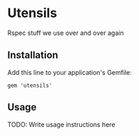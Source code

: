# Utensils

Rspec stuff we use over and over again

## Installation

Add this line to your application's Gemfile:

    gem 'utensils'

## Usage

TODO: Write usage instructions here

